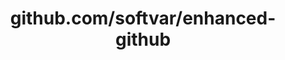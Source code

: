 ---
layout: post
title: github.com/softvar/enhanced-github
categories: link
tags: [انگلیسی, برنامه‌نویسی]
---